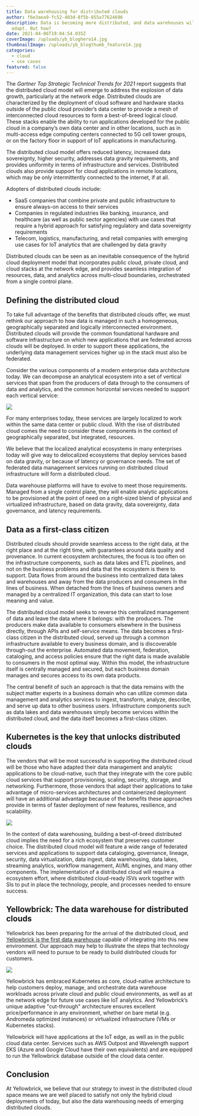 ```yaml
---
title: Data warehousing for distributed clouds
author: f6e3aea9-fc52-403d-8f5b-855a77624696
description: Data is becoming more distributed, and data warehouses will have to
  adapt. But how?
date: 2021-04-06T19:04:54.035Z
coverImage: /uploads/yb_bloghero14.jpg
thumbnailImage: /uploads/yb_blogthumb_feature14.jpg
categories:
  - cloud
  - use cases
featured: false
---
```

The *Gartner Top Strategic Technical Trends for 2021* report suggests that the distributed cloud model will emerge to address the explosion of data growth, particularly at the network edge. Distributed clouds are characterized by the deployment of cloud software and hardware stacks outside of the public cloud provider’s data center to provide a mesh of interconnected cloud resources to form a best-of-breed logical cloud. These stacks enable the ability to run applications developed for the public cloud in a company’s own data center and in other locations, such as in multi-access edge computing centers connected to 5G cell tower groups, or on the factory floor in support of IoT applications in manufacturing.

The distributed cloud model offers reduced latency, increased data sovereignty, higher security, addresses data gravity requirements, and provides uniformity in terms of infrastructure and services. Distributed clouds also provide support for cloud applications in remote locations, which may be only intermittently connected to the internet, if at all. 

Adopters of distributed clouds include:

* SaaS companies that combine private and public infrastructure to ensure always-on access to their services 
* Companies in regulated industries like banking, insurance, and healthcare (as well as public sector agencies) with use cases that require a hybrid approach for satisfying regulatory and data sovereignty requirements
* Telecom, logistics, manufacturing, and retail companies with emerging use cases for IoT analytics that are challenged by data gravity

Distributed clouds can be seen as an inevitable consequence of the hybrid cloud deployment model that incorporates public cloud, private cloud, and cloud stacks at the network edge, and provides seamless integration of resources, data, and analytics across multi-cloud boundaries, orchestrated from a single control plane. 

## Defining the distributed cloud

To take full advantage of the benefits that distributed clouds offer, we must rethink our approach to how data is managed in such a homogeneous, geographically separated and logically interconnected environment. Distributed clouds will provide the common foundational hardware and software infrastructure on which new applications that are federated across clouds will be deployed. In order to support these applications, the underlying data management services higher up in the stack must also be federated. 

Consider the various components of a modern enterprise data architecture today. We can decompose an analytical ecosystem into a set of vertical services that span from the producers of data through to the consumers of data and analytics, and the common horizontal services needed to support each vertical service:

![](/uploads/yb_dataanalyticsarchitecture.png)

For many enterprises today, these services are largely localized to work within the same data center or public cloud. With the rise of distributed cloud comes the need to consider these components in the context of geographically separated, but integrated, resources.

We believe that the localized analytical ecosystems in many enterprises today will give way to delocalized ecosystems that deploy services based on data gravity, or because of latency or governance needs. The set of federated data management services running on distributed cloud infrastructure will form a distributed cloud. 

Data warehouse platforms will have to evolve to meet those requirements. Managed from a single control plane, they will enable analytic applications to be provisioned at the point of need on a right-sized blend of physical and virtualized infrastructure, based on data gravity, data sovereignty, data governance, and latency requirements.  

## Data as a first-class citizen

Distributed clouds should provide seamless access to the right data, at the right place and at the right time, with guarantees around data quality and provenance. In current ecosystem architectures, the focus is too often on the infrastructure components, such as data lakes and ETL pipelines, and not on the business problems and data that the ecosystem is there to support. Data flows from around the business into centralized data lakes and warehouses and away from the data producers and consumers in the lines of business. When detached from the lines of business owners and managed by a centralized IT organization, this data can start to lose meaning and value. 

The distributed cloud model seeks to reverse this centralized management of data and leave the data where it belongs: with the producers. The producers make data available to consumers elsewhere in the business directly, through APIs and self-service means. The data becomes a first-class citizen in the distributed cloud, served up through a common infrastructure available to every business domain, and is discoverable through-out the enterprise. Automated data movement, federation, cataloging, and access policies ensure that the right data is made available to consumers in the most optimal way. Within this model, the infrastructure itself is centrally managed and secured, but each business domain manages and secures access to its own data products. 

The central benefit of such an approach is that the data remains with the subject matter experts in a business domain who can utilize common data management and analytics services to ingest, transform, analyze, describe, and serve up data to other business users. Infrastructure components such as data lakes and data warehouses simply become services within the distributed cloud, and the data itself becomes a first-class citizen. 

## Kubernetes is the key that unlocks distributed clouds

The vendors that will be most successful in supporting the distributed cloud will be those who have adapted their data management and analytic applications to be cloud-native, such that they integrate with the core public cloud services that support provisioning, scaling, security, storage, and networking. Furthermore, those vendors that adapt their applications to take advantage of micro-services architectures and containerized deployment will have an additional advantage because of the benefits these approaches provide in terms of faster deployment of new features, resilience, and scalability. 

![](/uploads/yb_distributedcloud_infographic.png)

In the context of data warehousing, building a best-of-breed distributed cloud implies the need for a rich ecosystem that preserves customer choice. The distributed cloud model will feature a wide range of federated services and applications to support data cataloging, governance, lineage, security, data virtualization, data ingest, data warehousing, data lakes, streaming analytics, workflow management, AI/ML engines, and many other components. The implementation of a distributed cloud will require a ecosystem effort, where distributed cloud-ready ISVs work together with SIs to put in place the technology, people, and processes needed to ensure success. 

## Yellowbrick: The data warehouse for distributed clouds

Yellowbrick has been preparing for the arrival of the distributed cloud, and [Yellowbrick is the first data warehouse](https://www.yellowbrick.com/products/data-warehouse/) capable of integrating into this new environment. Our approach may help to illustrate the steps that technology vendors will need to pursue to be ready to build distributed clouds for customers.

![](/uploads/yellowbrick-dc.png)

Yellowbrick has embraced Kubernetes as core, cloud-native architecture to help customers deploy, manage, and orchestrate data warehouse workloads across private cloud and public cloud environments, as well as at the network edge for future use cases like IoT analytics. And Yellowbrick’s unique adaptive "cut-through" architecture ensures excellent price/performance in any environment, whether on bare metal (e.g. Andromeda optimized instances) or virtualized infrastructure (VMs or Kubernetes stacks).

Yellowbrick will have applications at the IoT edge, as well as in the public cloud data center. Services such as AWS Outpost and Wavelength support EKS (Azure and Google Cloud have their own equivalents) and are equipped to run the Yellowbrick database outside of the cloud data center. 

## Conclusion

At Yellowbrick, we believe that our strategy to invest in the distributed cloud space means we are well placed to satisfy not only the hybrid cloud deployments of today, but also the data warehousing needs of emerging distributed clouds.